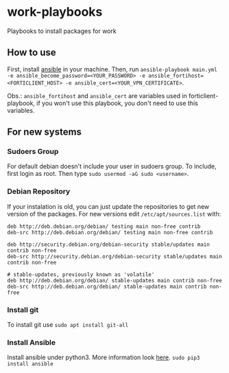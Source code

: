 # work-playbooks
Playbooks to install packages for work

## How to use
First, install [ansible](https://docs.ansible.com/ansible/latest/installation_guide/intro_installation.html) in your machine. Then, run
`ansible-playbook main.yml -e ansible_become_password=<YOUR_PASSWORD> -e ansible_fortihost=<FORTICLIENT_HOST> -e ansible_cert=<YOUR_VPN_CERTIFICATE>`.

Obs.: `ansible_fortihost` and `ansible_cert` are variables used in forticlient-playbook,
if you won't use this playbook, you don't need to use this variables.

## For new systems
### Sudoers Group
For default debian doesn't include your user in sudoers group. To include, first login as root. Then type `sudo usermod -aG sudo <username>`.

### Debian Repository
If your instalation is old, you can just update the repositories to get new version of the packages. For new versions edit `/etc/apt/sources.list` with:
```
deb http://deb.debian.org/debian/ testing main non-free contrib
deb-src http://deb.debian.org/debian/ testing main non-free contrib

deb http://security.debian.org/debian-security stable/updates main contrib non-free
deb-src http://security.debian.org/debian-security stable/updates main contrib non-free

# stable-updates, previously known as 'volatile'
deb http://deb.debian.org/debian/ stable-updates main contrib non-free
deb-src http://deb.debian.org/debian/ stable-updates main contrib non-free
```

### Install git
To install git use `sudo apt install git-all`

### Install Ansible
Install ansible under python3. More information look [here](https://docs.ansible.com/ansible/latest/reference_appendices/python_3_support.html).
`sudo pip3 install ansible`
